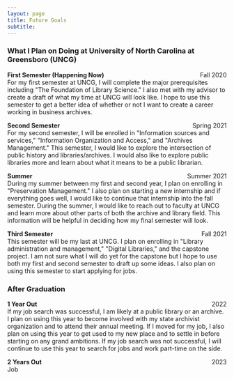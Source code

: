 ```yaml
---
layout: page
title: Future Goals
subtitle:
---
```


### What I Plan on Doing at University of North Carolina at Greensboro (UNCG)

**First Semester (Happening Now)** <span style="float: right; ">Fall 2020</span>  
For my first semester at UNCG, I will complete the major prerequisites including "The Foundation of Library Science." I also met with my advisor to create a draft of what my time at UNCG will look like. I hope to use this semester to get a better idea of whether or not I want to create a career working in business archives.

**Second Semester** <span style="float: right; ">Spring 2021</span>  
For my second semester, I will be enrolled in "Information sources and services," "Information Organization and Access," and "Archives Management." This semester, I would like to explore the intersection of public history and libraries/archives. I would also like to explore public libraries more and learn about what it means to be a public librarian.

**Summer** <span style="float: right; ">Summer 2021</span>  
During my summer between my first and second year, I plan on enrolling in "Preservation Management." I also plan on starting a new internship and if everything goes well, I would like to continue that internship into the fall semester. During the summer, I would like to reach out to faculty at UNCG and learn more about other parts of both the archive and library field. This information will be helpful in deciding how my final semester will look.

**Third Semester** <span style="float: right; ">Fall 2021</span>  
This semester will be my last at UNCG. I plan on enrolling in "Library administration and management," "Digital Libraries," and the capstone project. I am not sure what I will do yet for the capstone but I hope to use both my first and second semester to draft up some ideas. I also plan on using this semester to start applying for jobs.

### After Graduation

**1 Year Out** <span style="float: right; ">2022</span>  
If my job search was successful, I am likely at a public library or an archive. I plan on using this year to become involved with my state archivist organization and to attend their annual meeting. If I moved for my job, I also plan on using this year to get used to my new place and to settle in before starting on any grand ambitions. If my job search was not successful, I will continue to use this year to search for jobs and work part-time on the side. 

**2 Years Out** <span style="float: right; ">2023</span>  
Job
